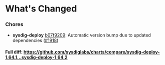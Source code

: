 # What's Changed

### Chores
- **sysdig-deploy** [b07f9209](https://github.com/sysdiglabs/charts/commit/b07f9209ffb7e0ab914e8e07f4cbb6e340fcbb5f): Automatic version bump due to updated dependencies ([#1918](https://github.com/sysdiglabs/charts/issues/1918))
#### Full diff: https://github.com/sysdiglabs/charts/compare/sysdig-deploy-1.64.1...sysdig-deploy-1.64.2
